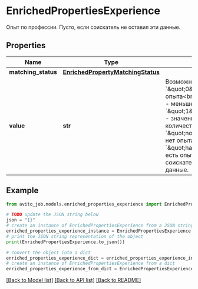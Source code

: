 # EnrichedPropertiesExperience

Опыт по профессии. Пусто, если соискатель не оставил эти данные.

## Properties

Name | Type | Description | Notes
------------ | ------------- | ------------- | -------------
**matching_status** | [**EnrichedPropertyMatchingStatus**](EnrichedPropertyMatchingStatus.md) |  | [optional] 
**value** | **str** | Возможные значения:&lt;br/&gt;  - &#x60;\&quot;0\&quot;&#x60; - нет опыта&lt;br/&gt;  - &#x60;\&quot;lt_1\&quot;&#x60; - меньше года&lt;br/&gt;  - &#x60;\&quot;1\&quot;&#x60;..&#x60;\&quot;50\&quot;&#x60; - значения от 1 до 50, опыт в количестве лет&lt;br/&gt;  - &#x60;\&quot;no_experience\&quot;&#x60; - нет опыта&lt;br/&gt;  - &#x60;\&quot;has_experience\&quot;&#x60; - есть опыта&lt;br/&gt; Пусто, если соискатель не оставил эти данные. | [optional] 

## Example

```python
from avito_job.models.enriched_properties_experience import EnrichedPropertiesExperience

# TODO update the JSON string below
json = "{}"
# create an instance of EnrichedPropertiesExperience from a JSON string
enriched_properties_experience_instance = EnrichedPropertiesExperience.from_json(json)
# print the JSON string representation of the object
print(EnrichedPropertiesExperience.to_json())

# convert the object into a dict
enriched_properties_experience_dict = enriched_properties_experience_instance.to_dict()
# create an instance of EnrichedPropertiesExperience from a dict
enriched_properties_experience_from_dict = EnrichedPropertiesExperience.from_dict(enriched_properties_experience_dict)
```
[[Back to Model list]](../README.md#documentation-for-models) [[Back to API list]](../README.md#documentation-for-api-endpoints) [[Back to README]](../README.md)



